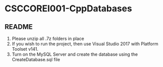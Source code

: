 # CSCCOREI001-CppDatabases
 
## README
1. Please unzip all .7z folders in place
2. If you wish to run the project, then use Visual Studio 2017 with Platform Toolset v141.
3. Turn on the MySQL Server and create the database using the CreateDatabase.sql file
